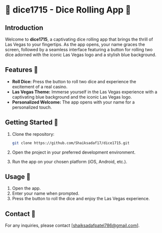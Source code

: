 # 🎲 dice1715 - Dice Rolling App 🎲



## Introduction

Welcome to **dice1715**, a captivating dice rolling app that brings the thrill of Las Vegas to your fingertips. As the app opens, your name graces the screen, followed by a seamless interface featuring a button for rolling two dice adorned with the iconic Las Vegas logo and a stylish blue background.




## Features 🎉

- **Roll Dice:** Press the button to roll two dice and experience the excitement of a real casino.
- **Las Vegas Theme:** Immerse yourself in the Las Vegas experience with a captivating blue background and the iconic Las Vegas logo.
- **Personalized Welcome:** The app opens with your name for a personalized touch.

## Getting Started 🚀

1. Clone the repository:

   ```bash
   git clone https://github.com/Shaiksadaf17/dice1715.git
1. Open the project in your preferred development environment.
2. Run the app on your chosen platform (iOS, Android, etc.).
 
## Usage 📱 

1. Open the app.
2. Enter your name when prompted.
3. Press the button to roll the dice and enjoy the Las Vegas experience.


## Contact  📧

For any inquiries, please contact [shaiksadafpatel786@gmail.com].
